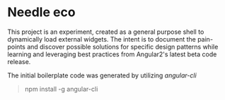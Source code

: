 # Needle eco

This project is an experiment, created as a general purpose shell to dynamically load external widgets.  The intent is to document the pain-points and discover possible solutions for specific design patterns while learning and leveraging best practices from Angular2's latest beta code release.

The initial boilerplate code was generated by utilizing *angular-cli*

> npm install -g angular-cli
